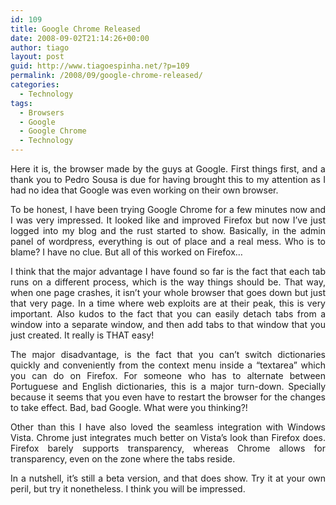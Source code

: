 ```yaml
---
id: 109
title: Google Chrome Released
date: 2008-09-02T21:14:26+00:00
author: tiago
layout: post
guid: http://www.tiagoespinha.net/?p=109
permalink: /2008/09/google-chrome-released/
categories:
  - Technology
tags:
  - Browsers
  - Google
  - Google Chrome
  - Technology
---
```

<p style="text-align: justify;">
  Here it is, the browser made by the guys at Google. First things first, and a thank you to Pedro Sousa is due for having brought this to my attention as I had no idea that Google was even working on their own browser.
</p>

<p style="text-align: justify;">
  To be honest, I have been trying Google Chrome for a few minutes now and I was very impressed. It looked like and improved Firefox but now I&#8217;ve just logged into my blog and the rust started to show. Basically, in the admin panel of wordpress, everything is out of place and a real mess. Who is to blame? I have no clue. But all of this worked on Firefox&#8230;
</p>

<p style="text-align: justify;">
  I think that the major advantage I have found so far is the fact that each tab runs on a different process, which is the way things should be. That way, when one page crashes, it isn&#8217;t your whole browser that goes down but just that very page. In a time where web exploits are at their peak, this is very important. Also kudos to the fact that you can easily detach tabs from a window into a separate window, and then add tabs to that window that you just created. It really is THAT easy!
</p>

<p style="text-align: justify;">
  The major disadvantage, is the fact that you can&#8217;t switch dictionaries quickly and conveniently from the context menu inside a &#8220;textarea&#8221; which you can do on Firefox. For someone who has to alternate between Portuguese and English dictionaries, this is a major turn-down. Specially because it seems that you even have to restart the browser for the changes to take effect. Bad, bad Google. What were you thinking?!
</p>

<p style="text-align: justify;">
  Other than this I have also loved the seamless integration with Windows Vista. Chrome just integrates much better on Vista&#8217;s look than Firefox does. Firefox barely supports transparency, whereas Chrome allows for transparency, even on the zone where the tabs reside.
</p>

<p style="text-align: justify;">
  In a nutshell, it&#8217;s still a beta version, and that does show. Try it at your own peril, but try it nonetheless. I think you will be impressed.
</p>